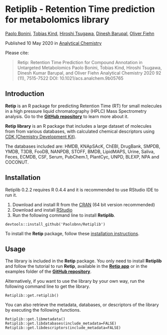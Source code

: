 # Retiplib - Retention Time prediction for metabolomics library

[Paolo Bonini](https://www.researchgate.net/profile/Paolo-Bonini-2), [Tobias Kind](https://fiehnlab.ucdavis.edu/staff/kind), [Hiroshi Tsugawa](https://www.researchgate.net/profile/Hiroshi-Tsugawa), [Dinesh Barupal](https://fiehnlab.ucdavis.edu/component/contact/contact/11-members/14-wcmc/30), [Oliver Fiehn](https://fiehnlab.ucdavis.edu/staff/fiehn)

Published 10 May 2020 in [Analytical Chemistry](https://pubs.acs.org/doi/10.1021/acs.analchem.9b05765)

Please cite:

> Retip: Retention Time Prediction for Compound Annotation in Untargeted Metabolomics Paolo Bonini, Tobias Kind, Hiroshi Tsugawa, Dinesh Kumar Barupal, and Oliver Fiehn Analytical Chemistry 2020 92 (11), 7515-7522 DOI: 10.1021/acs.analchem.9b05765

## Introduction

**Retip** is an R package for predicting Retention Time (RT) for small molecules in a high pressure liquid chromatography (HPLC) Mass Spectrometry analysis. Go to the [**GitHub repository**](https://github.com/PaoloBnn/Retip/tree/master?tab=readme-ov-file) to learn more about it. 

**Retip library** is an R package that includes a large dataset of molecules from  from various databases, with calculated chemical descriptors using [CDK (Chemistry Development Kit)](https://cdk.github.io/).

The databases included are: HMDB, KNApSAcK, ChEBI, DrugBank, SMPDB, YMDB, T3DB, FooDB, NANPDB, STOFF, BMDB, LipidMAPS, Urine, Saliva, Feces, ECMDB, CSF, Serum, PubChem.1, PlantCyc, UNPD, BLEXP, NPA and COCONUT.

## Installation

Retiplib 0.2.2 requires R 0.4.4 and it is recommended to use RStudio IDE to run it.

1.  Download and install R from the [CRAN](https://cran.r-project.org/) (64 bit version recommended)
2.  Download and install [RStudio](https://posit.co/download/rstudio-desktop/#download)
3.  Run the following command line to install **Retiplib**.

```{r}
devtools::install_github('Paolobnn/Retiplib')
```

To install the **Retip** package, follow these [installation instructions]((https://github.com/PaoloBnn/Retip/tree/master?tab=readme-ov-file)).

## Usage

The library is included in the **Retip** package. You only need to install **Retiplib** and follow the tutorial to run **Retip**, available in the [**Retip app**](https://www.retip.app/) or in the examples folder of the [**GitHub repository**](https://github.com/PaoloBnn/Retip/tree/master?tab=readme-ov-file).

Alternatively, if you want to use the library by your own way, run the following command line to get the library.

```{r}
Retiplib::get.retiplib()
```

You can also retrieve the metadata, databases, or descriptors of the library by executing the following functions.

```{r}
Retiplib::get.libmetadata()
Retiplib::get.libdatabases(include_metadata=FALSE)
Retiplib::get.libdescriptors(include_metadata=FALSE)
```
